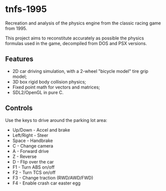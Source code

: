 # tnfs-1995

Recreation and analysis of the physics engine from the classic racing game from 1995.

This project aims to reconstitute accurately as possible the physics formulas used in the game, decompiled from DOS and PSX versions.

## Features
* 2D car driving simulation, with a 2-wheel "bicycle model" tire grip model;
* 3D box rigid body collision physics;
* Fixed point math for vectors and matrices;
* SDL2/OpenGL in pure C.

## Controls
Use the keys to drive around the parking lot area:
* Up/Down - Accel and brake
* Left/Right - Steer
* Space - Handbrake
* C - Change camera
* A - Forward drive
* Z - Reverse
* D - Flip over the car
* F1 - Turn ABS on/off
* F2 - Turn TCS on/off
* F3 - Change traction (RWD/AWD/FWD)
* F4 - Enable crash car easter egg
